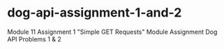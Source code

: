 # dog-api-assignment-1-and-2
 Module 11 Assignment 1
 "Simple GET Requests" Module Assignment 
 Dog API Problems 1 & 2